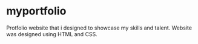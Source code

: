 # myportfolio
Protfolio website that i designed to showcase my skills and talent.
Website was designed using HTML and CSS.
